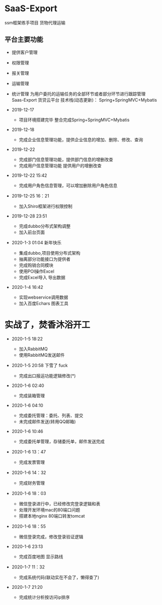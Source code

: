# SaaS-Export
ssm框架练手项目 货物代理运输 
## 平台主要功能
* 提供客户管理
* 权限管理
* 报关管理
* 运输管理
* 统计管理
为用户委托的运输任务的全部环节或者部分环节进行跟踪管理
Saas-Export 货贷云平台
技术栈(动态更新)：
Spring+SpringMVC+Mybatis

* 2019-12-17
    * 项目环境搭建完毕 整合完成Spring+SpringMVC+Mybatis

* 2019-12-18
    * 完成企业信息管理功能，提供企业信息的增加、删除、修改、查询
    
* 2019-12-22
    * 完成部门信息管理功能，提供部门信息的增删改查
    * 完成用户信息管理功能 提供用户的增删改查
    
    
* 2019-12-22 15:42
    * 完成用户角色信息管理，可以增加删除用户角色信息
    
* 2019-12-25 16：21
    * 加入Shiro框架进行权限控制
    
* 2019-12-28 23:51 
    * 完成dubbo分布式架构调整
    * 加入前台页面
    
* 2020-1-3 01:04 新年快乐
    * 集成dubbo,项目使用分布式架构
    * 抽离部分功能接口为提供者
    * 完成购销合同模块
    * 使用POI操作Excel
    * 完成Excel导入 导出数据
    
* 2020-1-4 16:42
    * 实现webservice调用数据
    * 加入百度Echars 图表工具

# 实战了，焚香沐浴开工    
* 2020-1-5 18:22

    * 加入RabbitMQ
    * 使用RabbitMQ发送邮件
* 2020-1-5 20:58 下雪了 fuck
    * 完成出口报运功能逻辑修改(*)
    
* 2020-1-6 02:40
    * 完成装箱管理
    
* 2020-1-6 04:10
    * 完成委托管理：委托、列表、提交
    * 未完成邮件发送(转用QQ邮箱)
    
* 2020-1-6 10:46
    * 完成委托单管理，存储委托单，邮件发送完成
    
* 2020-1-6 13：47
    * 完成发票管理
* 2020-1-6 14：32
    * 完成财务管理
  
* 2020-1-6 18：03
    * 微信登录进行中，已经修改完登录逻辑和表
    * 处理开发环境mac的80端口问题
    * 搭建本地nginx 80端口转发tomcat 
    
* 2020-1-6 18：55 
    * 微信登录完成，修改登录验证逻辑
    
    
* 2020-1-6 23:13
    * 完成百度地图 显示路线
    
* 2020-1-7 11：32 
    * 完成系统代码(联动实在不会了，懒得查了)    
* 2020-1-7 21:20
    * 完成统计分析按访问ip排序
    